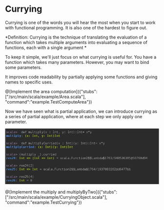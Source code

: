 # Currying

Currying is one of the words you will hear the most when you start to work with functional programming. It is also one of the hardest to figure out.

*Definition: Currying is the technique of translating the evaluation of a function which takes multiple arguments into evaluating a sequence of functions, each with a single argument *

To keep it simple, we'll just focus on what currying is useful for.
You have a function which takes many parameters. However, you may want to bind some parameters.

It improves code readability by partially applying some functions and giving names to specific uses.


@[Implement the area computation]({"stubs":["/src/main/scala/example/Area.scala"], "command":"example.TestComputeArea"})


Now we have seen what is partial application, we can introduce currying as a series of partial application, where at each step we only apply one parameter. 


![Example](https://github.com/CCavalier/fp-explained/blob/master/markdowns/currying.png)

@[Implement the multiply and multiplyByTwo]({"stubs":["/src/main/scala/example/CurryingObject.scala"], "command":"example.TestCurrying"})